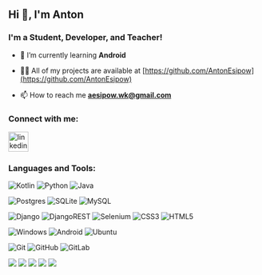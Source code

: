 ## Hi 👋, I'm Anton
### I'm a Student, Developer, and Teacher!

- 🌱 I’m currently learning **Android**

- 👨‍💻 All of my projects are available at [https://github.com/AntonEsipow](https://github.com/AntonEsipow)

- 📫 How to reach me **aesipow.wk@gmail.com**

### Connect with me:
[<img src='https://raw.githubusercontent.com/rahuldkjain/github-profile-readme-generator/master/src/images/icons/Social/linked-in-alt.svg' alt='linkedin' height='40'>](https://www.linkedin.com/in/aesipow/)

### Languages and Tools:
![Kotlin](https://img.shields.io/badge/kotlin-%230095D5.svg?style=for-the-badge&logo=kotlin&logoColor=white)
![Python](https://img.shields.io/badge/python-3670A0?style=for-the-badge&logo=python&logoColor=ffdd54)
![Java](https://img.shields.io/badge/java-%23ED8B00.svg?style=for-the-badge&logo=java&logoColor=white)

![Postgres](https://img.shields.io/badge/postgres-%23316192.svg?style=for-the-badge&logo=postgresql&logoColor=white)
![SQLite](https://img.shields.io/badge/sqlite-%2307405e.svg?style=for-the-badge&logo=sqlite&logoColor=white)
![MySQL](https://img.shields.io/badge/mysql-%2300f.svg?style=for-the-badge&logo=mysql&logoColor=white)

![Django](https://img.shields.io/badge/django-%23092E20.svg?style=for-the-badge&logo=django&logoColor=white)
![DjangoREST](https://img.shields.io/badge/DJANGO-REST-ff1709?style=for-the-badge&logo=django&logoColor=white&color=ff1709&labelColor=gray)
![Selenium](https://img.shields.io/badge/-selenium-%43B02A?style=for-the-badge&logo=selenium&logoColor=white)
![CSS3](https://img.shields.io/badge/css3-%231572B6.svg?style=for-the-badge&logo=css3&logoColor=white)
![HTML5](https://img.shields.io/badge/html5-%23E34F26.svg?style=for-the-badge&logo=html5&logoColor=white)

![Windows](https://img.shields.io/badge/Windows-0078D6?style=for-the-badge&logo=windows&logoColor=white)
![Android](https://img.shields.io/badge/Android-3DDC84?style=for-the-badge&logo=android&logoColor=white)
![Ubuntu](https://img.shields.io/badge/Ubuntu-E95420?style=for-the-badge&logo=ubuntu&logoColor=white)

![Git](https://img.shields.io/badge/git-%23F05033.svg?style=for-the-badge&logo=git&logoColor=white)
![GitHub](https://img.shields.io/badge/github-%23121011.svg?style=for-the-badge&logo=github&logoColor=white)
![GitLab](https://img.shields.io/badge/gitlab-%23181717.svg?style=for-the-badge&logo=gitlab&logoColor=white)

![](https://github-profile-summary-cards.vercel.app/api/cards/profile-details?username=antonesipow&theme=solarized_dark)
![](https://github-profile-summary-cards.vercel.app/api/cards/most-commit-language?username=antonesipow&theme=solarized_dark)
![](https://github-profile-summary-cards.vercel.app/api/cards/repos-per-language?username=antonesipow&theme=solarized_dark)
![](https://github-profile-summary-cards.vercel.app/api/cards/stats?username=antonesipow&theme=solarized_dark)
![](https://github-profile-summary-cards.vercel.app/api/cards/productive-time?username=antonesipow&theme=solarized_dark)


